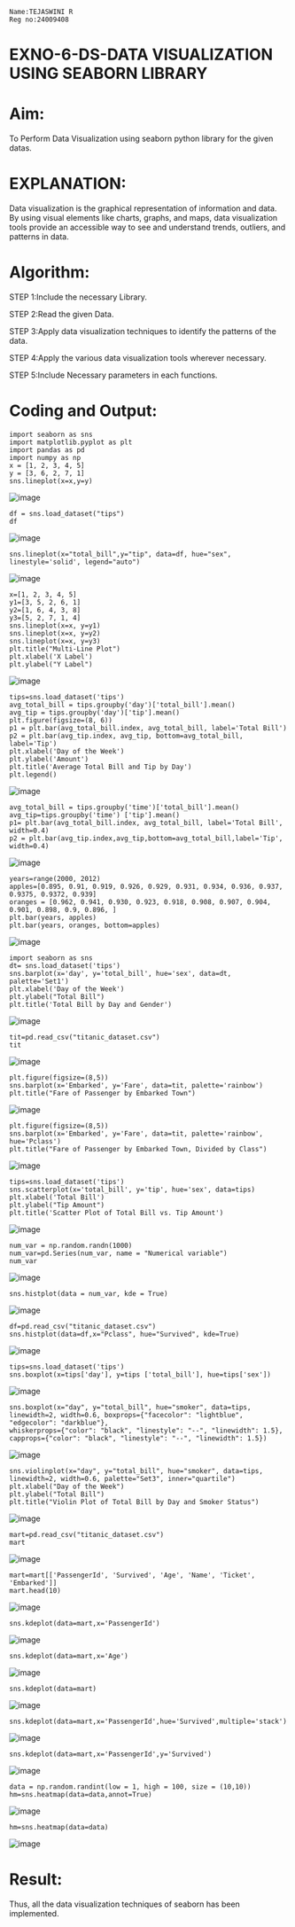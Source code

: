 ```
Name:TEJASWINI R
Reg no:24009408
```
# EXNO-6-DS-DATA VISUALIZATION USING SEABORN LIBRARY

# Aim:
  To Perform Data Visualization using seaborn python library for the given datas.

# EXPLANATION:
Data visualization is the graphical representation of information and data. By using visual elements like charts, graphs, and maps, data visualization tools provide an accessible way to see and understand trends, outliers, and patterns in data.

# Algorithm:
STEP 1:Include the necessary Library.

STEP 2:Read the given Data.

STEP 3:Apply data visualization techniques to identify the patterns of the data.

STEP 4:Apply the various data visualization tools wherever necessary.

STEP 5:Include Necessary parameters in each functions.

# Coding and Output:
```
import seaborn as sns
import matplotlib.pyplot as plt
import pandas as pd
import numpy as np
x = [1, 2, 3, 4, 5]
y = [3, 6, 2, 7, 1]
sns.lineplot(x=x,y=y)
```
![image](https://github.com/user-attachments/assets/50a0355e-b2f4-414a-ba76-e20d937408f5)

```
df = sns.load_dataset("tips")
df
```
![image](https://github.com/user-attachments/assets/58ef9edf-890c-4333-8065-32f5a66741b5)

```
sns.lineplot(x="total_bill",y="tip", data=df, hue="sex", linestyle='solid', legend="auto")
```
![image](https://github.com/user-attachments/assets/18dea232-45bd-4c57-831c-3b5cf218c21d)

```
x=[1, 2, 3, 4, 5]
y1=[3, 5, 2, 6, 1]
y2=[1, 6, 4, 3, 8]
y3=[5, 2, 7, 1, 4]
sns.lineplot(x=x, y=y1)
sns.lineplot(x=x, y=y2)
sns.lineplot(x=x, y=y3)
plt.title("Multi-Line Plot")
plt.xlabel('X Label')
plt.ylabel("Y Label")
```
![image](https://github.com/user-attachments/assets/c487246e-d015-4d50-9e4a-a12761ef5293)

```
tips=sns.load_dataset('tips')
avg_total_bill = tips.groupby('day')['total_bill'].mean()
avg_tip = tips.groupby('day')['tip'].mean()
plt.figure(figsize=(8, 6))
p1 = plt.bar(avg_total_bill.index, avg_total_bill, label='Total Bill')
p2 = plt.bar(avg_tip.index, avg_tip, bottom=avg_total_bill, label='Tip')
plt.xlabel('Day of the Week')
plt.ylabel('Amount')
plt.title('Average Total Bill and Tip by Day')
plt.legend()
```
![image](https://github.com/user-attachments/assets/124c909d-c5a4-4a44-8553-7bb3e518afa0)

```
avg_total_bill = tips.groupby('time')['total_bill'].mean() 
avg_tip=tips.groupby('time') ['tip'].mean()
p1= plt.bar(avg_total_bill.index, avg_total_bill, label='Total Bill', width=0.4)
p2 = plt.bar(avg_tip.index,avg_tip,bottom=avg_total_bill,label='Tip', width=0.4)
```
![image](https://github.com/user-attachments/assets/299adb05-afa5-4d43-9712-0c3a7d4cb082)

```
years=range(2000, 2012)
apples=[0.895, 0.91, 0.919, 0.926, 0.929, 0.931, 0.934, 0.936, 0.937, 0.9375, 0.9372, 0.939] 
oranges = [0.962, 0.941, 0.930, 0.923, 0.918, 0.908, 0.907, 0.904, 0.901, 0.898, 0.9, 0.896, ]
plt.bar(years, apples)
plt.bar(years, oranges, bottom=apples)
```
![image](https://github.com/user-attachments/assets/f32b9a17-8c3b-4599-b494-21a391a3eb4e)

```
import seaborn as sns
dt= sns.load_dataset('tips')
sns.barplot(x='day', y='total_bill', hue='sex', data=dt, palette='Set1')
plt.xlabel('Day of the Week')
plt.ylabel("Total Bill")
plt.title('Total Bill by Day and Gender')
```
![image](https://github.com/user-attachments/assets/dbfff237-5dbb-456e-bf55-0f6771e6aa41)

```
tit=pd.read_csv("titanic_dataset.csv")
tit
```
![image](https://github.com/user-attachments/assets/fbd6799c-3fac-4dc4-8f78-a0caf5651555)

```
plt.figure(figsize=(8,5))
sns.barplot(x='Embarked', y='Fare', data=tit, palette='rainbow') 
plt.title("Fare of Passenger by Embarked Town")
```
![image](https://github.com/user-attachments/assets/560f4511-1573-4979-a379-00cf3129b571)

```
plt.figure(figsize=(8,5))
sns.barplot(x='Embarked', y='Fare', data=tit, palette='rainbow', hue='Pclass') 
plt.title("Fare of Passenger by Embarked Town, Divided by Class")
```
![image](https://github.com/user-attachments/assets/1ab3e429-bfa2-4cbf-98d3-4152c2832911)

```
tips=sns.load_dataset('tips')
sns.scatterplot(x='total_bill', y='tip', hue='sex', data=tips)
plt.xlabel('Total Bill')
plt.ylabel("Tip Amount")
plt.title('Scatter Plot of Total Bill vs. Tip Amount')
```
![image](https://github.com/user-attachments/assets/e5c6c93a-245c-4425-b0f1-346d455cd5d2)

```
num_var = np.random.randn(1000)
num_var=pd.Series(num_var, name = "Numerical variable")
num_var
```
![image](https://github.com/user-attachments/assets/358839e1-1370-49d7-8847-30785bfd111d)

```
sns.histplot(data = num_var, kde = True)
```
![image](https://github.com/user-attachments/assets/3e5c6fa5-89ea-41ab-864d-c9dac494ec56)

```
df=pd.read_csv("titanic_dataset.csv")
sns.histplot(data=df,x="Pclass", hue="Survived", kde=True)
```
![image](https://github.com/user-attachments/assets/d581aba2-5972-4edf-aa5f-642fe5df6849)

```
tips=sns.load_dataset('tips')
sns.boxplot(x=tips['day'], y=tips ['total_bill'], hue=tips['sex'])
```
![image](https://github.com/user-attachments/assets/b559ebbd-6b41-4304-9041-82456e8a494a)

```
sns.boxplot(x="day", y="total_bill", hue="smoker", data=tips, linewidth=2, width=0.6, boxprops={"facecolor": "lightblue", "edgecolor": "darkblue"},
whiskerprops={"color": "black", "linestyle": "--", "linewidth": 1.5}, capprops={"color": "black", "linestyle": "--", "linewidth": 1.5})
```
![image](https://github.com/user-attachments/assets/efae35e7-8646-4187-9018-ab6caac9ed49)

```
sns.violinplot(x="day", y="total_bill", hue="smoker", data=tips, linewidth=2, width=0.6, palette="Set3", inner="quartile")
plt.xlabel("Day of the Week")
plt.ylabel("Total Bill")
plt.title("Violin Plot of Total Bill by Day and Smoker Status")
```
![image](https://github.com/user-attachments/assets/e719597d-3876-445c-8e3e-e9c982b56ca6)

```
mart=pd.read_csv("titanic_dataset.csv")
mart
```
![image](https://github.com/user-attachments/assets/3ce33bcb-2021-43a2-8c0f-3f4f5e3ab3f2)

```
mart=mart[['PassengerId', 'Survived', 'Age', 'Name', 'Ticket', 'Embarked']] 
mart.head(10)
```
![image](https://github.com/user-attachments/assets/b6104347-1f11-4fd8-8342-8f19be9eab9c)

```
sns.kdeplot(data=mart,x='PassengerId')
```
![image](https://github.com/user-attachments/assets/d2769999-81bd-49b7-a4fb-fe9a82d8c1a9)

```
sns.kdeplot(data=mart,x='Age')
```
![image](https://github.com/user-attachments/assets/0a09b73b-282b-4b4f-b142-996ecd94e185)

```
sns.kdeplot(data=mart)
```
![image](https://github.com/user-attachments/assets/efa7234d-150a-4221-ab68-4fb7dee9ac34)

```
sns.kdeplot(data=mart,x='PassengerId',hue='Survived',multiple='stack')
```
![image](https://github.com/user-attachments/assets/b1943ac6-6d7c-40e8-a119-d0bba2c2b8a6)

```
sns.kdeplot(data=mart,x='PassengerId',y='Survived')
```
![image](https://github.com/user-attachments/assets/48fc564d-dddb-487e-b52a-a9d0e98bcf21)

```
data = np.random.randint(low = 1, high = 100, size = (10,10))
hm=sns.heatmap(data=data,annot=True)
```
![image](https://github.com/user-attachments/assets/e6693fc2-8d58-42da-87be-e7acb4bc95e8)

```
hm=sns.heatmap(data=data)
```
![image](https://github.com/user-attachments/assets/3788b5b5-0d96-471b-9d6a-287321865d47)

# Result:
Thus, all the data visualization techniques of seaborn has been implemented.
